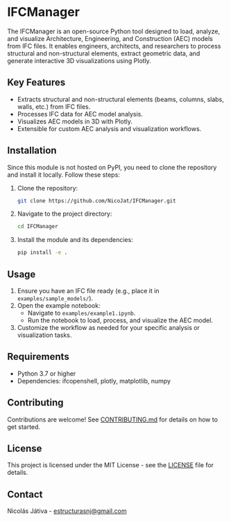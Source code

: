 # IFCManager

The IFCManager is an open-source Python tool designed to load, analyze, and visualize Architecture, Engineering, and Construction (AEC) models from IFC files. It enables engineers, architects, and researchers to process structural and non-structural elements, extract geometric data, and generate interactive 3D visualizations using Plotly.

## Key Features
- Extracts structural and non-structural elements (beams, columns, slabs, walls, etc.) from IFC files.
- Processes IFC data for AEC model analysis.
- Visualizes AEC models in 3D with Plotly.
- Extensible for custom AEC analysis and visualization workflows.

## Installation
Since this module is not hosted on PyPI, you need to clone the repository and install it locally. Follow these steps:

1. Clone the repository:
   ```bash
   git clone https://github.com/NicoJat/IFCManager.git
   ```

2. Navigate to the project directory:
   ```bash
   cd IFCManager
   ```

3. Install the module and its dependencies:
   ```bash
   pip install -e .
   ```

## Usage
1. Ensure you have an IFC file ready (e.g., place it in `examples/sample_models/`).
2. Open the example notebook:
   - Navigate to `examples/example1.ipynb`.
   - Run the notebook to load, process, and visualize the AEC model.
3. Customize the workflow as needed for your specific analysis or visualization tasks.

## Requirements
- Python 3.7 or higher
- Dependencies: ifcopenshell, plotly, matplotlib, numpy

## Contributing
Contributions are welcome! See [CONTRIBUTING.md](CONTRIBUTING.md) for details on how to get started.

## License
This project is licensed under the MIT License - see the [LICENSE](LICENSE) file for details.

## Contact
Nicolás Játiva - [estructurasnj@gmail.com](mailto:estructurasnj@gmail.com)